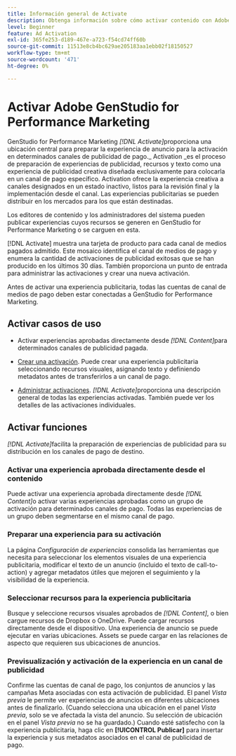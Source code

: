 ```yaml
---
title: Información general de Activate
description: Obtenga información sobre cómo activar contenido con Adobe Experience Cloud y aplicaciones de terceros.
level: Beginner
feature: Ad Activation
exl-id: 365fe253-d189-467e-a723-f54cd74ff60b
source-git-commit: 11513e8cb4bc629ae205183aa1ebb02f18150527
workflow-type: tm+mt
source-wordcount: '471'
ht-degree: 0%

---
```


# Activar Adobe GenStudio for Performance Marketing

GenStudio for Performance Marketing _[!DNL Activate]_&#x200B;proporciona una ubicación central para preparar la experiencia de anuncio para la activación en determinados canales de publicidad de pago._ Activation _es el proceso de preparación de experiencias de publicidad, recursos y texto como una experiencia de publicidad creativa diseñada exclusivamente para colocarla en un canal de pago específico. Activation ofrece la experiencia creativa a canales designados en un estado inactivo, listos para la revisión final y la implementación desde el canal. Las experiencias publicitarias se pueden distribuir en los mercados para los que están destinadas.

Los editores de contenido y los administradores del sistema pueden publicar experiencias cuyos recursos se generen en GenStudio for Performance Marketing o se carguen en esta.

[!DNL Activate] muestra una tarjeta de producto para cada canal de medios pagados admitido. Este mosaico identifica el canal de medios de pago y enumera la cantidad de activaciones de publicidad exitosas que se han producido en los últimos 30 días. También proporciona un punto de entrada para administrar las activaciones y crear una nueva activación.

Antes de activar una experiencia publicitaria, todas las cuentas de canal de medios de pago deben estar conectadas a GenStudio for Performance Marketing.

## Activar casos de uso

* Activar experiencias aprobadas directamente desde _[!DNL Content]_&#x200B;para determinados canales de publicidad pagada.

* [Crear una activación](create-activation.md). Puede crear una experiencia publicitaria seleccionando recursos visuales, asignando texto y definiendo metadatos antes de transferirlos a un canal de pago.

* [Administrar activaciones](manage-activations.md). _[!DNL Activate]_&#x200B;proporciona una descripción general de todas las experiencias activadas. También puede ver los detalles de las activaciones individuales.

## Activar funciones

_[!DNL Activate]_&#x200B;facilita la preparación de experiencias de publicidad para su distribución en los canales de pago de destino.

### Activar una experiencia aprobada directamente desde el contenido

Puede activar una experiencia aprobada directamente desde _[!DNL Content]_&#x200B;o activar varias experiencias aprobadas como un grupo de activación para determinados canales de pago. Todas las experiencias de un grupo deben segmentarse en el mismo canal de pago.

### Preparar una experiencia para su activación

La página _Configuración de experiencias_ consolida las herramientas que necesita para seleccionar los elementos visuales de una experiencia publicitaria, modificar el texto de un anuncio (incluido el texto de call-to-action) y agregar metadatos útiles que mejoren el seguimiento y la visibilidad de la experiencia.

### Seleccionar recursos para la experiencia publicitaria

Busque y seleccione recursos visuales aprobados de _[!DNL Content]_, o bien cargue recursos de Dropbox o OneDrive. Puede cargar recursos directamente desde el dispositivo. Una experiencia de anuncio se puede ejecutar en varias ubicaciones. Assets se puede cargar en las relaciones de aspecto que requieren sus ubicaciones de anuncios.

### Previsualización y activación de la experiencia en un canal de publicidad

Confirme las cuentas de canal de pago, los conjuntos de anuncios y las campañas Meta asociadas con esta activación de publicidad. El panel _Vista previa_ le permite ver experiencias de anuncios en diferentes ubicaciones antes de finalizarlo. (Cuando selecciona una ubicación en el panel _Vista previa_, solo se ve afectada la vista del anuncio. Su selección de ubicación en el panel _Vista previa_ no se ha guardado.) Cuando esté satisfecho con la experiencia publicitaria, haga clic en **[!UICONTROL Publicar]** para insertar la experiencia y sus metadatos asociados en el canal de publicidad de pago.
